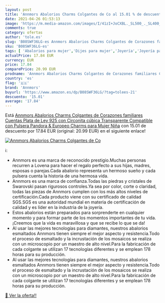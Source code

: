 ```yaml
---
layout: post
title: 'Annmors Abalorios Charms Colgantes de Co al 15.01 % de descuento'
date: 2021-04-26 01:53:13
image: 'https://m.media-amazon.com/images/I/41zI+JoCXBL._SL500_._SL400_.jpg'
comments: true
category: ofertas
author: 'tole.es'
slug: 'B08SWF36LG-es Annmors Abalorios Charms Colgantes de Corazones familiares...'
sku: 'B08SWF36LG-es'
tags: [ 'Abalorios para mujer','Dijes para mujer','Joyería','Joyería para mujer','annmors','de','ley','pandora','plata', ]
actualPrice: 17.84 EUR
currency: EUR
price: 17.84
comparePrice: 20.99 EUR
prodname: 'Annmors Abalorios Charms Colgantes de Corazones familiares Cuentas Plata de Ley 925 con Circonita cúbica Transparente Compatible con Pulsera Pandora & Europeo  Charms para Mujer Niña'
country: 'es'
flag: '🇪🇸'
brand: 'Annmors'
buyurl: 'https://www.amazon.es/dp/B08SWF36LG/?tag=tolees-21'
descuento: '15.01'
average: '17.84'
---
```


Está [Annmors Abalorios Charms Colgantes de Corazones familiares Cuentas Plata de Ley 925 con Circonita cúbica Transparente Compatible con Pulsera Pandora & Europeo  Charms para Mujer Niña](https://www.amazon.es/dp/B08SWF36LG/?tag=tolees-21) con 15.01 de descuento por 17.84 EUR (original: 20.99 EUR) en el siguiente enlace!

[![Annmors Abalorios Charms Colgantes de Co](https://m.media-amazon.com/images/I/41zI+JoCXBL._SL500_._SL400_.jpg)](https://www.amazon.es/dp/B08SWF36LG/?tag=tolees-21)

ℹ️:

- Annmors es una marca de reconocido prestigio.Muchas personas recurren a Lovena para hacer el regalo perfecto a sus hijas, madres, esposas o parejas.Cada abalorio representa un hermoso sueño y cada pulsera cuenta la historia de una hermosa vida.
- Annmors es una marca de confianza.Todas las piedras y cristales de Swarovski pasan rigurosos controles.Ya sea por color, corte o claridad, todas las piezas de Annmors cumplen con los más altos niveles de certificación.Cada producto viene con su certificado de calidad SGS.SGS es una autoridad mundial en materia de certificación de calidad y es líder en la industria de la joyería.
- Estos abalorios están preparados para sorprenderte en cualquier momento y para formar parte de los momentos importantes de tu vida.¡Creemos que la vida es maravillosa y que se recibe lo que se da!
- Al usar las mejores tecnologías para diamantes, nuestros abalorios esmaltados Annmors tienen siempre el mejor aspecto y resistencia.Todo el proceso de esmaltado y la incrustación de los mosaicos se realiza con un microscopio por un maestro de alto nivel.Para la fabricación de cada colgante se utilizan 17 tecnologías diferentes y se emplean 178 horas para su producción.
- Al usar las mejores tecnologías para diamantes, nuestros abalorios esmaltados Annmors tienen siempre el mejor aspecto y resistencia.Todo el proceso de esmaltado y la incrustación de los mosaicos se realiza con un microscopio por un maestro de alto nivel.Para la fabricación de cada colgante se utilizan 17 tecnologías diferentes y se emplean 178 horas para su producción.

[🛒 Ver la oferta!!](https://www.amazon.es/dp/B08SWF36LG/?tag=tolees-21)

